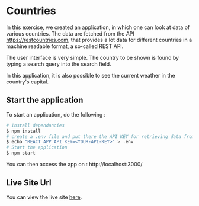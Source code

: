 # Countries

In this exercise, we created an application, in which one can look at data of various countries. The data are fetched from the API https://restcountries.com, that provides a lot data for different countries in a machine readable format, a so-called REST API.

The user interface is very simple. The country to be shown is found by typing a search query into the search field.

In this application, it is also possible to see the current weather in the country's capital.

## Start the application

To start an application, do the following :

```bash
# Install dependancies
$ npm install
# create a .env file and put there the API KEY for retrieving data from https://openweather.org/
$ echo "REACT_APP_API_KEY=<YOUR-API-KEY>" > .env
# Start the application
$ npm start
```

You can then access the app on : http://localhost:3000/

## Live Site Url
You can view the live site [here](https://dreamy-puffpuff-06be7d.netlify.app/).
